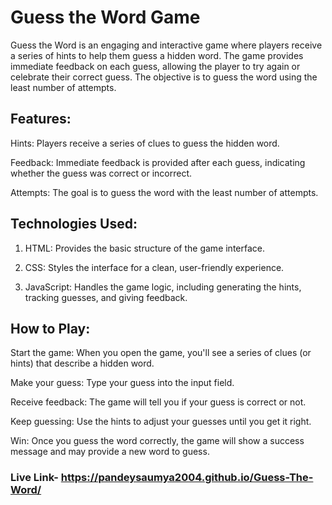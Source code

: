 # Guess the Word Game
Guess the Word is an engaging and interactive game where players receive a series of hints to help them guess a hidden word. The game provides immediate feedback on each guess, allowing the player to try again or celebrate their correct guess. The objective is to guess the word using the least number of attempts.

## Features:
Hints: Players receive a series of clues to guess the hidden word.

Feedback: Immediate feedback is provided after each guess, indicating whether the guess was correct or incorrect.

Attempts: The goal is to guess the word with the least number of attempts.

## Technologies Used:
1. HTML: Provides the basic structure of the game interface.

2. CSS: Styles the interface for a clean, user-friendly experience.

3. JavaScript: Handles the game logic, including generating the hints, tracking guesses, and giving feedback.

## How to Play:
Start the game: When you open the game, you'll see a series of clues (or hints) that describe a hidden word.

Make your guess: Type your guess into the input field.

Receive feedback: The game will tell you if your guess is correct or not.

Keep guessing: Use the hints to adjust your guesses until you get it right.

Win: Once you guess the word correctly, the game will show a success message and may provide a new word to guess.

### Live Link-  https://pandeysaumya2004.github.io/Guess-The-Word/

